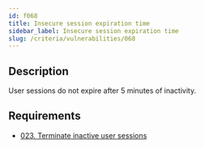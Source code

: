 ```yaml
---
id: f068
title: Insecure session expiration time
sidebar_label: Insecure session expiration time
slug: /criteria/vulnerabilities/068
---
```


## Description

User sessions do not expire
after 5 minutes of inactivity.

## Requirements

- [023. Terminate inactive user sessions](/criteria/requirements/session/023)
